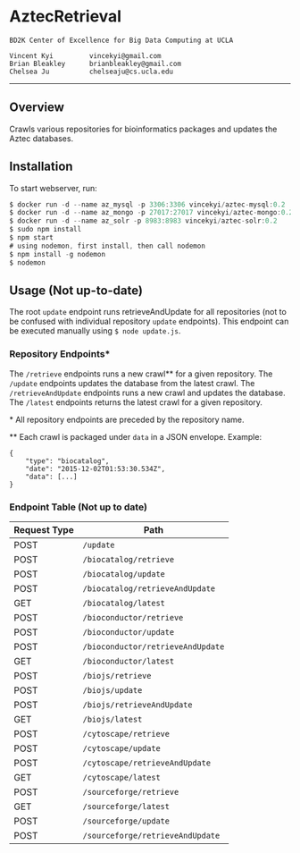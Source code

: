 AztecRetrieval
===================
	BD2K Center of Excellence for Big Data Computing at UCLA

	Vincent Kyi         vincekyi@gmail.com
	Brian Bleakley      brianbleakley@gmail.com
	Chelsea Ju          chelseaju@cs.ucla.edu
-------------------------------------------------------------------------------
Overview
---------------
Crawls various repositories for bioinformatics packages and updates the Aztec
databases.

Installation
---------------

To start webserver, run:
```js
$ docker run -d --name az_mysql -p 3306:3306 vincekyi/aztec-mysql:0.2
$ docker run -d --name az_mongo -p 27017:27017 vincekyi/aztec-mongo:0.2
$ docker run -d --name az_solr -p 8983:8983 vincekyi/aztec-solr:0.2
$ sudo npm install
$ npm start
# using nodemon, first install, then call nodemon
$ npm install -g nodemon
$ nodemon
```

Usage (Not up-to-date)
---------------
The root `update` endpoint runs retrieveAndUpdate for all repositories (not to
be confused with individual repository `update` endpoints).
This endpoint can be executed manually using `$ node update.js`.

### Repository Endpoints*
The `/retrieve` endpoints runs a new crawl** for a given repository.
The `/update` endpoints updates the database from the latest crawl.
The `/retrieveAndUpdate` endpoints runs a new crawl and updates the database.
The `/latest` endpoints returns the latest crawl for a given repository.

\* All repository endpoints are preceded by the repository name.

** Each crawl is packaged under `data` in a JSON envelope. Example:
```
{
    "type": "biocatalog",
    "date": "2015-12-02T01:53:30.534Z",
    "data": [...]
}
```

### Endpoint Table (Not up to date)
Request Type | Path
------------ | -------------
POST | `/update`
POST | `/biocatalog/retrieve`
POST | `/biocatalog/update`
POST | `/biocatalog/retrieveAndUpdate`
GET | `/biocatalog/latest`
POST | `/bioconductor/retrieve`
POST | `/bioconductor/update`
POST | `/bioconductor/retrieveAndUpdate`
GET | `/bioconductor/latest`
POST | `/biojs/retrieve`
POST | `/biojs/update`
POST | `/biojs/retrieveAndUpdate`
GET | `/biojs/latest`
POST | `/cytoscape/retrieve`
POST | `/cytoscape/update`
POST | `/cytoscape/retrieveAndUpdate`
GET | `/cytoscape/latest`
POST | `/sourceforge/retrieve`
GET | `/sourceforge/latest`
POST | `/sourceforge/update`
POST | `/sourceforge/retrieveAndUpdate`
